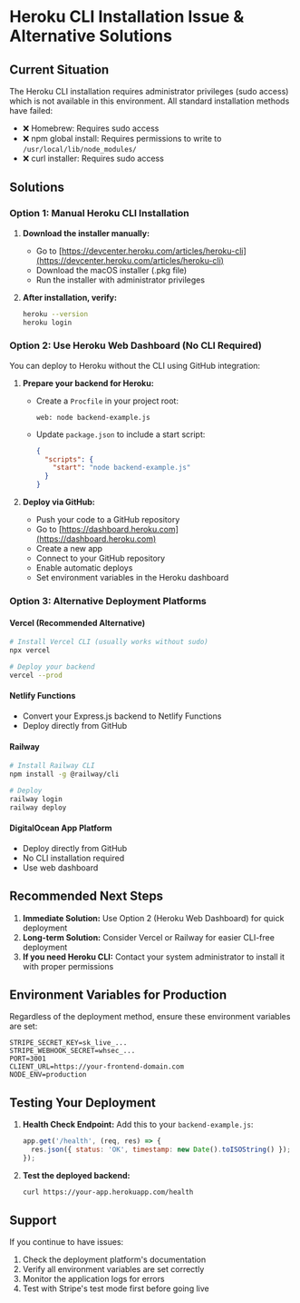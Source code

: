 # Heroku CLI Installation Issue & Alternative Solutions

## Current Situation
The Heroku CLI installation requires administrator privileges (sudo access) which is not available in this environment. All standard installation methods have failed:

- ❌ Homebrew: Requires sudo access
- ❌ npm global install: Requires permissions to write to `/usr/local/lib/node_modules/`
- ❌ curl installer: Requires sudo access

## Solutions

### Option 1: Manual Heroku CLI Installation
1. **Download the installer manually:**
   - Go to [https://devcenter.heroku.com/articles/heroku-cli](https://devcenter.heroku.com/articles/heroku-cli)
   - Download the macOS installer (.pkg file)
   - Run the installer with administrator privileges

2. **After installation, verify:**
   ```bash
   heroku --version
   heroku login
   ```

### Option 2: Use Heroku Web Dashboard (No CLI Required)
You can deploy to Heroku without the CLI using GitHub integration:

1. **Prepare your backend for Heroku:**
   - Create a `Procfile` in your project root:
     ```
     web: node backend-example.js
     ```
   
   - Update `package.json` to include a start script:
     ```json
     {
       "scripts": {
         "start": "node backend-example.js"
       }
     }
     ```

2. **Deploy via GitHub:**
   - Push your code to a GitHub repository
   - Go to [https://dashboard.heroku.com](https://dashboard.heroku.com)
   - Create a new app
   - Connect to your GitHub repository
   - Enable automatic deploys
   - Set environment variables in the Heroku dashboard

### Option 3: Alternative Deployment Platforms

#### Vercel (Recommended Alternative)
```bash
# Install Vercel CLI (usually works without sudo)
npx vercel

# Deploy your backend
vercel --prod
```

#### Netlify Functions
- Convert your Express.js backend to Netlify Functions
- Deploy directly from GitHub

#### Railway
```bash
# Install Railway CLI
npm install -g @railway/cli

# Deploy
railway login
railway deploy
```

#### DigitalOcean App Platform
- Deploy directly from GitHub
- No CLI installation required
- Use web dashboard

## Recommended Next Steps

1. **Immediate Solution:** Use Option 2 (Heroku Web Dashboard) for quick deployment
2. **Long-term Solution:** Consider Vercel or Railway for easier CLI-free deployment
3. **If you need Heroku CLI:** Contact your system administrator to install it with proper permissions

## Environment Variables for Production

Regardless of the deployment method, ensure these environment variables are set:

```
STRIPE_SECRET_KEY=sk_live_...
STRIPE_WEBHOOK_SECRET=whsec_...
PORT=3001
CLIENT_URL=https://your-frontend-domain.com
NODE_ENV=production
```

## Testing Your Deployment

1. **Health Check Endpoint:**
   Add this to your `backend-example.js`:
   ```javascript
   app.get('/health', (req, res) => {
     res.json({ status: 'OK', timestamp: new Date().toISOString() });
   });
   ```

2. **Test the deployed backend:**
   ```bash
   curl https://your-app.herokuapp.com/health
   ```

## Support

If you continue to have issues:
1. Check the deployment platform's documentation
2. Verify all environment variables are set correctly
3. Monitor the application logs for errors
4. Test with Stripe's test mode first before going live